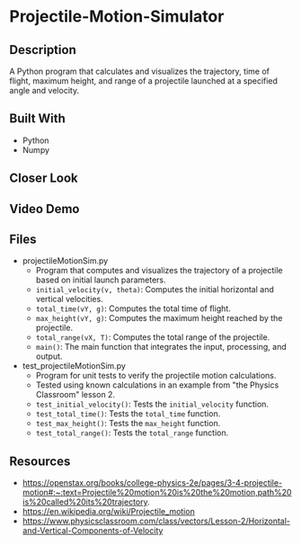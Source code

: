 # Projectile-Motion-Simulator

## Description
A Python program that calculates and visualizes the trajectory, time of flight, maximum height, and range of a projectile launched at a specified angle and velocity.

## Built With
* Python
* Numpy

## Closer Look

## Video Demo

## Files
* projectileMotionSim.py
  * Program that computes and visualizes the trajectory of a projectile based on initial launch parameters.
  - `initial_velocity(v, theta)`: Computes the initial horizontal and vertical velocities.
  - `total_time(vY, g)`: Computes the total time of flight.
  - `max_height(vY, g)`: Computes the maximum height reached by the projectile.
  - `total_range(vX, T)`: Computes the total range of the projectile.
  - `main()`: The main function that integrates the input, processing, and output.
* test_projectileMotionSim.py
  * Program for unit tests to verify the projectile motion calculations.
  * Tested using known calculations in an example from "the Physics Classroom" lesson 2.
  - `test_initial_velocity()`: Tests the `initial_velocity` function.
  - `test_total_time()`: Tests the `total_time` function.
  - `test_max_height()`: Tests the `max_height` function.
  - `test_total_range()`: Tests the `total_range` function.

## Resources
* https://openstax.org/books/college-physics-2e/pages/3-4-projectile-motion#:~:text=Projectile%20motion%20is%20the%20motion,path%20is%20called%20its%20trajectory.
* https://en.wikipedia.org/wiki/Projectile_motion
* https://www.physicsclassroom.com/class/vectors/Lesson-2/Horizontal-and-Vertical-Components-of-Velocity
